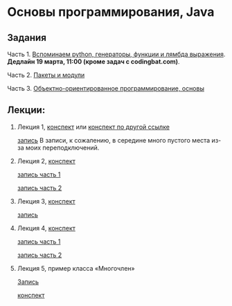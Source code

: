 # Основы программирования, Java

## Задания

Часть 1. [Вспоминаем python, генераторы, функции и лямбда выражения](tasks-recall-generators-funcs-lambdas.md). **Дедлайн 19 марта, 11:00 (кроме задач с codingbat.com)**.

Часть 2. [Пакеты и модули](packages-and-modules.md)

Часть 3. [Объектно-ориентированное программирование, основы](oop1.md)

## Лекции:

1. Лекция 1, [конспект](http://nbviewer.jupyter.org/github/iposov/students-site/blob/master/21spring/prog-basics/lecture1.ipynb) или [конспект по другой ссылке](https://github.com/iposov/students-site/blob/master/21spring/prog-basics/lecture1.ipynb)

    [запись](https://studentspburu.sharepoint.com/sites/Python/Shared%20Documents/General/Recordings/General-20210212_111522-%D0%97%D0%B0%D0%BF%D0%B8%D1%81%D1%8C%20%D1%81%D0%BE%D0%B1%D1%80%D0%B0%D0%BD%D0%B8%D1%8F.mp4?web=1) В записи, к сожалению, в середине много пустого места из-за моих переподключений.

1. Лекция 2, [конспект](lecture2.md)

    [запись часть 1](https://studentspburu.sharepoint.com/sites/Python/Shared%20Documents/General/Recordings/%D0%9B%D0%B5%D0%BA%D1%86%D0%B8%D1%8F%202,%20%D0%BE%D1%81%D0%BD%D0%BE%D0%B2%D1%8B%20%D0%BF%D1%80%D0%BE%D0%B3%D1%80%D0%B0%D0%BC%D0%BC%D0%B8%D1%80%D0%BE%D0%B2%D0%B0%D0%BD%D0%B8%D1%8F-20210219_111055-%D0%97%D0%B0%D0%BF%D0%B8%D1%81%D1%8C%20%D1%81%D0%BE%D0%B1%D1%80%D0%B0%D0%BD%D0%B8%D1%8F.mp4?web=1)

   [запись часть 2](https://studentspburu.sharepoint.com/sites/Python/Shared%20Documents/General/Recordings/%D0%9B%D0%B5%D0%BA%D1%86%D0%B8%D1%8F%202,%20%D0%BE%D1%81%D0%BD%D0%BE%D0%B2%D1%8B%20%D0%BF%D1%80%D0%BE%D0%B3%D1%80%D0%B0%D0%BC%D0%BC%D0%B8%D1%80%D0%BE%D0%B2%D0%B0%D0%BD%D0%B8%D1%8F-20210219_115707-%D0%97%D0%B0%D0%BF%D0%B8%D1%81%D1%8C%20%D1%81%D0%BE%D0%B1%D1%80%D0%B0%D0%BD%D0%B8%D1%8F.mp4?web=1)

1. Лекция 3, [конспект](http://nbviewer.jupyter.org/github/iposov/students-site/blob/master/21spring/prog-basics/lecture3.ipynb)

   [запись](https://studentspburu.sharepoint.com/sites/Python/Shared%20Documents/General/Recordings/%D0%9B%D0%B5%D0%BA%D1%86%D0%B8%D1%8F%20Python%2026.02-20210226_112122-%D0%97%D0%B0%D0%BF%D0%B8%D1%81%D1%8C%20%D1%81%D0%BE%D0%B1%D1%80%D0%B0%D0%BD%D0%B8%D1%8F.mp4?web=1)

1. Лекция 4, [конспект](http://nbviewer.jupyter.org/github/iposov/students-site/blob/master/21spring/prog-basics/lecture4.ipynb)

   [запись часть 1](https://studentspburu.sharepoint.com/sites/Python/Shared%20Documents/General/Recordings/%D0%9E%D1%81%D0%BD%D0%BE%D0%B2%D1%8B%20%D0%BF%D1%80%D0%BE%D0%B3%D1%80%D0%B0%D0%BC%D0%BC%D0%B8%D1%80%D0%BE%D0%B2%D0%B0%D0%BD%D0%B5%D0%B8%D1%8F%20%D0%BB%D0%B5%D0%BA%D1%86%D0%B8%D1%8F-20210305_111411-%D0%97%D0%B0%D0%BF%D0%B8%D1%81%D1%8C%20%D1%81%D0%BE%D0%B1%D1%80%D0%B0%D0%BD%D0%B8%D1%8F.mp4?web=1)

    [запись часть 2](https://studentspburu.sharepoint.com/sites/Python/Shared%20Documents/General/Recordings/%D0%9E%D1%81%D0%BD%D0%BE%D0%B2%D1%8B%20%D0%BF%D1%80%D0%BE%D0%B3%D1%80%D0%B0%D0%BC%D0%BC%D0%B8%D1%80%D0%BE%D0%B2%D0%B0%D0%BD%D0%B5%D0%B8%D1%8F%20%D0%BB%D0%B5%D0%BA%D1%86%D0%B8%D1%8F-20210305_120625-%D0%97%D0%B0%D0%BF%D0%B8%D1%81%D1%8C%20%D1%81%D0%BE%D0%B1%D1%80%D0%B0%D0%BD%D0%B8%D1%8F.mp4?web=1)

1. Лекция 5, пример класса «Многочлен»

    [Запись](https://studentspburu.sharepoint.com/sites/Python/Shared%20Documents/General/Recordings/%D0%A1%D0%BE%D0%B1%D1%80%D0%B0%D0%BD%D0%B8%D0%B5%20%D0%B2%20%D0%BA%D0%B0%D0%BD%D0%B0%D0%BB%D0%B5%20_General_-20210319_111435-%D0%97%D0%B0%D0%BF%D0%B8%D1%81%D1%8C%20%D1%81%D0%BE%D0%B1%D1%80%D0%B0%D0%BD%D0%B8%D1%8F.mp4?web=1)
   
   [конспект](http://nbviewer.jupyter.org/github/iposov/students-site/blob/master/21spring/prog-basics/lecture5.ipynb)

